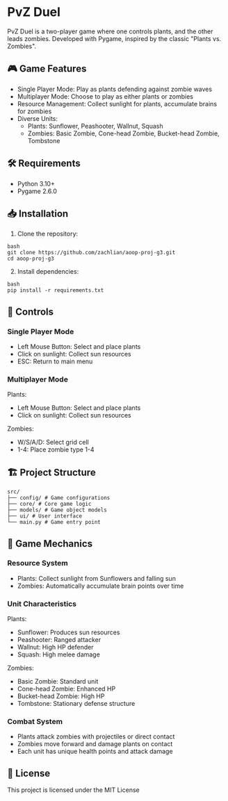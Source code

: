 # PvZ Duel
PvZ Duel is a two-player game where one controls plants, and the other leads zombies.
Developed with Pygame, inspired by the classic "Plants vs. Zombies".

## 🎮 Game Features

- Single Player Mode: Play as plants defending against zombie waves
- Multiplayer Mode: Choose to play as either plants or zombies
- Resource Management: Collect sunlight for plants, accumulate brains for zombies
- Diverse Units:
  - Plants: Sunflower, Peashooter, Wallnut, Squash
  - Zombies: Basic Zombie, Cone-head Zombie, Bucket-head Zombie, Tombstone

## 🛠️ Requirements

- Python 3.10+
- Pygame 2.6.0

## 📥 Installation

1. Clone the repository:
```
bash
git clone https://github.com/zachlian/aoop-proj-g3.git
cd aoop-proj-g3
```

2. Install dependencies:
```
bash
pip install -r requirements.txt
```

## 🎯 Controls

### Single Player Mode
- Left Mouse Button: Select and place plants
- Click on sunlight: Collect sun resources
- ESC: Return to main menu

### Multiplayer Mode
Plants:
- Left Mouse Button: Select and place plants
- Click on sunlight: Collect sun resources

Zombies:
- W/S/A/D: Select grid cell
- 1-4: Place zombie type 1-4

## 🏗️ Project Structure
```
src/
├── config/ # Game configurations
├── core/ # Core game logic
├── models/ # Game object models
├── ui/ # User interface
└── main.py # Game entry point
```

## 🎲 Game Mechanics

### Resource System
- Plants: Collect sunlight from Sunflowers and falling sun
- Zombies: Automatically accumulate brain points over time

### Unit Characteristics

Plants:
- Sunflower: Produces sun resources
- Peashooter: Ranged attacker
- Wallnut: High HP defender
- Squash: High melee damage

Zombies:
- Basic Zombie: Standard unit
- Cone-head Zombie: Enhanced HP
- Bucket-head Zombie: High HP
- Tombstone: Stationary defense structure

### Combat System
- Plants attack zombies with projectiles or direct contact
- Zombies move forward and damage plants on contact
- Each unit has unique health points and attack damage

## 📜 License

This project is licensed under the MIT License
